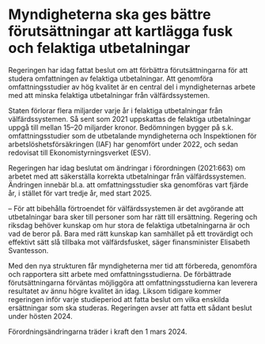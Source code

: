 # Myndigheterna ska ges bättre förutsättningar att kartlägga fusk och felaktiga utbetalningar

Regeringen har idag fattat beslut om att förbättra förutsättningarna för att studera omfattningen av felaktiga utbetalningar. Att genomföra omfattningsstudier av hög kvalitet är en central del i myndigheternas arbete med att minska felaktiga utbetalningar från välfärdssystemen.

Staten förlorar flera miljarder varje år i felaktiga utbetalningar från välfärdssystemen. Så sent som 2021 uppskattas de felaktiga utbetalningar uppgå till mellan 15–20 miljarder kronor. Bedömningen bygger på s.k. omfattningsstudier som de utbetalande myndigheterna och Inspektionen för arbetslöshetsförsäkringen (IAF) har genomfört under 2022, och sedan redovisat till Ekonomistyrningsverket (ESV).

Regeringen har idag beslutat om ändringar i förordningen (2021:663) om arbetet med att säkerställa korrekta utbetalningar från välfärdssystemen. Ändringen innebär bl.a. att omfattningsstudier ska genomföras vart fjärde år, i stället för vart tredje år, med start 2025.

– För att bibehålla förtroendet för välfärdssystemen är det avgörande att utbetalningar bara sker till personer som har rätt till ersättning. Regering och riksdag behöver kunskap om hur stora de felaktiga utbetalningarna är och vad de beror på. Bara med rätt kunskap kan samhället på ett trovärdigt och effektivt sätt slå tillbaka mot välfärdsfusket, säger finansminister Elisabeth Svantesson.

Med den nya strukturen får myndigheterna mer tid att förbereda, genomföra och rapportera sitt arbete med omfattningsstudierna. De förbättrade förutsättningarna förväntas möjliggöra att omfattningsstudierna kan leverera resultatet av ännu högre kvalitet än idag. Liksom tidigare kommer regeringen inför varje studieperiod att fatta beslut om vilka enskilda ersättningar som ska studeras. Regeringen avser att fatta ett sådant beslut under hösten 2024.

Förordningsändringarna träder i kraft den 1 mars 2024.
